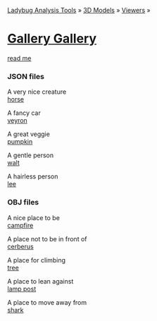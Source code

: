 ﻿[Ladybug Analysis Tools]( ../../../index.html  ) &raquo; [3D Models]( ../../index.html ) &raquo;
[Viewers]( ../index.html ) &raquo;

[Gallery Gallery]( index.html )
===
<div id=message ></div>

[read me]( index.html#readme.md )

### JSON files

A very nice creature  
[horse]( #https://rawgit.com/mrdoob/three.js/dev/examples/models/animated/horse.js#cx=-212#cy=163#cz=221#tx=17#ty=73#tz=-35 )  

A fancy car  
[veyron]( #https://rawgit.com/mrdoob/three.js/dev/examples/obj/veyron/parts/veyron_body_bin.js#cx=112#cy=240#cz=113#tx=-17#ty=2#tz=12 )  

A great veggie  
[pumpkin]( #https://jaanga.github.io/3d-models/js/ado/pumpkin.js#sx=11#sy=11#sz=11#cx=5#cy=73#cz=59#tx=-8#ty=7#tz=1 )  

A gentle person  
[walt]( #https://rawgit.com/mrdoob/three.js/dev/examples/obj/walt/WaltHead_bin.js#cx=-42#cy=-23#cz=111#tx=-8#ty=-5#tz=-10 )

A hairless person  
[lee]( #https://rawgit.com/mrdoob/three.js/dev/examples/obj/leeperrysmith/LeePerrySmith.js#sx=15#sy=15#sz=15#cx=-71#cy=19#cz=157 )


### OBJ files

A nice place to be  
[campfire]( #https://rawgit.com/mrdoob/three.js/dev/examples/models/campfire/campfire.mtl#cx=7#cy=7#cz=7)  

A place not to be in front of  
[cerberus]( #https://rawgit.com/mrdoob/three.js/dev/examples/models/obj/cerberus/Cerberus.obj#cx=1#cy=0#cz=-2 )  

A place for climbing  
[tree]( #https://rawgit.com/mrdoob/three.js/dev/examples/models/obj/tree.obj#cx=1#cy=0#cz=1 )  

A place to lean against  
[lamp post]( #https://cdn.rawgit.com/tparisi/WebGLBook/master/models/LampPost/LampPost.obj#cx=-19#cy=4#cz=21#tx=3#ty=8 )

A place to move away from  
[shark]( #https://cdn.rawgit.com/josdirksen/threejs-cookbook/master/assets/models/shark/Shark.mtl#cx=-4#cy=-2#cz=13#tz=2 )

